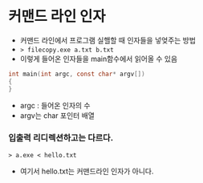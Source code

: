 # 커맨드 라인 인자
- 커맨드 라인에서 프로그램 실핼할 때 인자들을 넣엊주는 방법
- ``` > filecopy.exe a.txt b.txt ```
- 이렇게 들어온 인자들을 main함수에서 읽어올 수 있음
```c
int main(int argc, const char* argv[])
{
}
```
- argc : 들어온 인자의 수
- argv는 char 포인터 배열

### 입출력 리디렉션하고는 다르다.
```> a.exe < hello.txt```
- 여기서 hello.txt는 커맨드라인 인자가 아니다.
